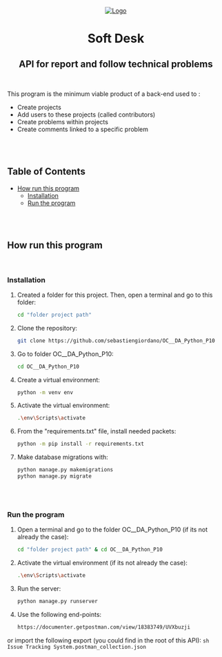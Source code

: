<p align="center">
    <a href="https://user.oc-static.com/upload/2020/09/22/16007803099977_P8%20%281%29.png" class="oc-imageLink oc-imageLink--disabled"><img src="https://user.oc-static.com/upload/2020/09/22/16007803099977_P8%20%281%29.png" alt="Logo"></a>
    <h1 align="center">Soft Desk</h1>
    <h2 align="center">API for report and follow technical problems</h2>
    </br>
    <p align="left">
        This program is the minimum viable product of a back-end used to :
		<ul>
			<li>Create projects</li>
			<li>Add users to these projects (called contributors)</li>
			<li>Create problems within projects</li>
			<li>Create comments linked to a specific problem</li>
		</ul>
    </p>
</p>

<br>
<br>

<!-- TABLE OF CONTENTS -->
## Table of Contents

* [How run this program](#how-run-this-program)
  * [Installation](#installation)
  * [Run the program](#run-the-program)

<br>
<br>

<!-- HOW RUN THIS PROGRAM -->
## How run this program

<br>

### Installation

1. Created a folder for this project. Then, open a terminal and go to this folder:
	```sh
	cd "folder project path"
	```
2. Clone the repository:
	```sh
	git clone https://github.com/sebastiengiordano/OC__DA_Python_P10
	```
3. Go to folder OC__DA_Python_P10:
	```sh
	cd OC__DA_Python_P10
	```
4. Create a virtual environment:
	```sh
	python -m venv env
	```
5. Activate the virtual environment:
	```sh
	.\env\Scripts\activate
	```
6. From the "requirements.txt" file, install needed packets:
	```sh
	python -m pip install -r requirements.txt
	```
7. Make database migrations with:
	```sh
	python manage.py makemigrations
	python manage.py migrate
	```

<br>
<br>

### Run the program
1. Open a terminal and go to the folder OC__DA_Python_P10 (if its not already the case):
	```sh
	cd "folder project path" & cd OC__DA_Python_P10
	```
2. Activate the virtual environment (if its not already the case):
	```sh
	.\env\Scripts\activate
	```
3. Run the server:
	```sh
	python manage.py runserver
	```
4. Use the following end-points:
	```sh
	https://documenter.getpostman.com/view/18383749/UVXbuzji
	```
or import the following export (you could find in the root of this API):
	```sh
	Issue Tracking System.postman_collection.json
	```
